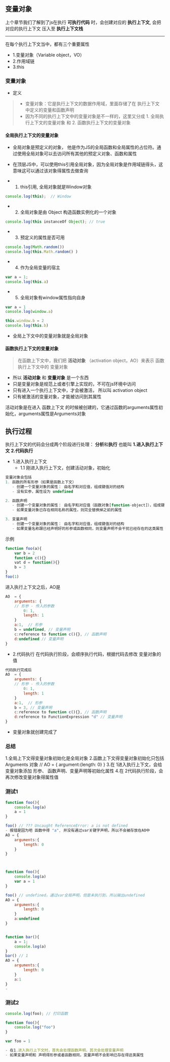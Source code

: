 ## 变量对象

上个章节我们了解到了js在执行 **可执行代码** 时，会创建对应的 **执行上下文**, 会把对应的执行上下文 压入至 **执行上下文栈**

---

在每个执行上下文当中，都有三个重要属性
- 1.变量对象（Variable object，VO）
- 2.作用域链
- 3.this

### 变量对象

- 定义
> - 变量对象：它是执行上下文的数据作用域，里面存储了在 执行上下文 中定义的变量和函数声明
> - 因为不同的执行上下文中的变量对象是不一样的，这里又分成 1. 全局执行上下文的变量对象  和 2. 函数执行上下文的变量对象

#### 全局执行上下文的变量对象

- 全局对象是预定义的对象， 他是作为JS的全局函数和全局属性的占位符。通过使用全局对象可以去访问所有其他的预定义对象、函数和属性
- 在顶层JS中，可以使用this引用全局对象，因为全局对象是作用域链得头，这意味这可以通过该对象得属性去做查询

- 1. this引用, 全局对象就是Window对象
```js
console.log(this);  // Window
```
- 2. 全局对象是由 Object 构造函数实例化的⼀个对象
```js
console.log(this instanceOf Object); // true
```
- 3. 预定义的属性是否可用
```js
console.log(Math.random())
console.log(this.Math.random() )
```
- 4. 作为全局变量的宿主
```js
var a = 1;
console.log(this.a)
```
- 5. 全局对象有window属性指向自身
```js
var a = 1
console.log(window.a)

this.window.b = 2
console.log(this.b)
```

- 全局上下⽂中的变量对象就是全局对象


#### 函数执行上下文的变量对象

> 在函数上下文中，我们把 **活动对象** （activation object，AO）来表示 函数执行上下文中的 变量对象

- 所以 **活动对象** 和 **变量对象** 是一个东西
- 只是变量对象是规范上或者引擎上实现的，不可在js环境中访问
- 只有进入一个执行上下文中，才会被激活， 所以叫 activation object
- 只有被激活的变量对象，才能被访问到其属性

活动对象是在进入 函数上下文 的时候被创建的，它通过函数的arguments属性初始化，arguments属性是Arguments对象


## 执行过程
执行上下文的代码会分成两个阶段进行处理： **分析**和**执行**
也能叫 **1.进入执行上下文**  **2.代码执行**


- 1.进入执行上下文
  - 1.1 刚进入执行上下文，创建活动对象，初始化

```js
变量对象会包括
1. 函数的所有形参（如果是函数上下文）
   - 创建一个变量对象的属性： 由名字和对应值，组成键值对的结构
   - 没有实参，属性设为 undefined

2. 函数声明
   - 创建一个变量对象的属性： 由名字和对应值（函数对象[function-object]），组成键值对的结构
   - 如果变量对象已存在相同名称的属性，则完全替换掉之前的属性

3. 变量声明
   - 创建一个变量对象的属性： 由名字和对应值，组成键值对的结构
   - 如果变量名称跟已经声明好的形参或函数相同，则变量声明不会干扰已经存在的这类属性
```

示例
```js
function foo(a){
    var b = 2
    function c(){}
    vat d = function(){}
    b = 3
}
foo(1)
```
进入执行上下文之后，AO是
```js
AO  = {
    arguments: {
    // 形参 - 传入的参数
        0: 1, 
        length: 1
    }
    a:1,  // 形参
    b = undefined, // 变量声明
    c:reference to function c(){}, // 函数声明
    d:undefined // 变量声明
}
```

- 2.代码执行
在代码执行阶段，会顺序执行代码，根据代码去修改 变量对象的值

```js
代码执行完成后
AO  = {
    arguments: {
    // 形参 - 传入的参数
        0: 1, 
        length: 1
    }
    a:1,  // 形参
    b = 3, // 变量声明
    c:reference to function c(){}, // 函数声明
    d:reference to FunctionExpression "d" // 变量声明
}
```

- 变量对象就创建完成了

### 总结
1.全局上下文得变量对象初始化是全局对象
2.函数上下文得变量对象初始化只包括 Arguments 对象  // AO = { argument:{length: 0} }
3.在 1进入执行上下文，会给变量对象添加 形参、 函数声明、变量声明等初始化属性
4.在 2代码执行阶段，会再次修改变量对象得属性值


### 测试1
```js
function foo(){
    console.log(a)
    a = 1
}

foo() // ??? Uncaught ReferenceError: a is not defined
- 报错是因为吧 函数中得 "a", 并没有通过var关键字声明，所以不会被存放在AO中
AO = {
    arguments:{
        length: 0
    }
}



function foo(){
    console.log(a)
    var a = 1
}

foo() // undefined，通过var全局声明，但是未执行到，所以输出undefined
AO = {
    arguments:{
        length: 0
    }
    a:undefined
}


function bar(){
    a = 1;
    console.log(a)
}
bar() // 1
AO = {
    arguments:{
        length: 0
    }
    a:1
}
- 
```


### 测试2
```js
console.log(foo); // 打印函数

function foo(){
    console.log("foo")
}

var foo = 1

- 在1.进入执行上下文时，首先会处理函数声明，其次会处理变量声明
- 如果变量声明和 声明得形参或者函数相同，变量声明不会影响已存在得这类属性
```


